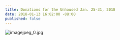 ```yaml
---
title: Donations for the Unhoused Jan. 25-31, 2018
date: 2018-01-13 16:02:00 -08:00
published: false
---
```


![imagejpeg_0.jpg](/uploads/imagejpeg_0.jpg)
